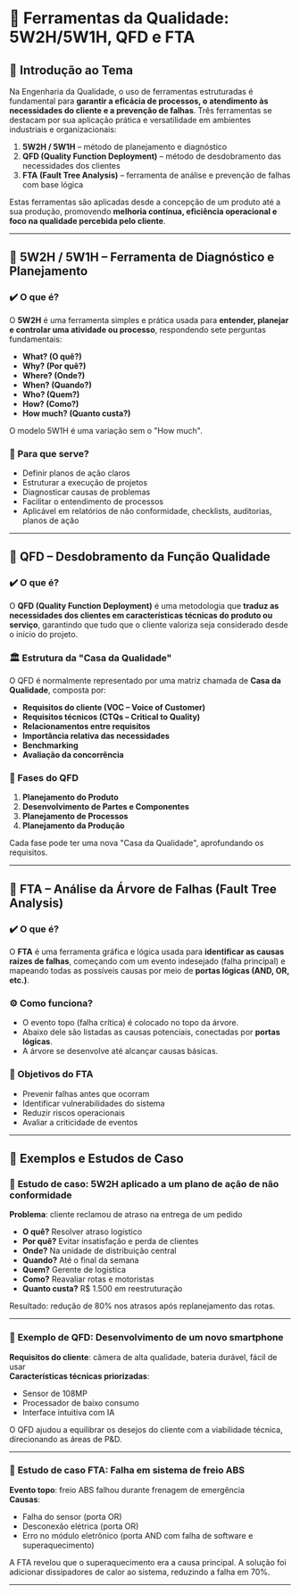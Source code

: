 # 📘 **Ferramentas da Qualidade: 5W2H/5W1H, QFD e FTA**

## 🧩 Introdução ao Tema

Na Engenharia da Qualidade, o uso de ferramentas estruturadas é fundamental para **garantir a eficácia de processos, o atendimento às necessidades do cliente e a prevenção de falhas**. Três ferramentas se destacam por sua aplicação prática e versatilidade em ambientes industriais e organizacionais:

1. **5W2H / 5W1H** – método de planejamento e diagnóstico
2. **QFD (Quality Function Deployment)** – método de desdobramento das necessidades dos clientes
3. **FTA (Fault Tree Analysis)** – ferramenta de análise e prevenção de falhas com base lógica

Estas ferramentas são aplicadas desde a concepção de um produto até a sua produção, promovendo **melhoria contínua, eficiência operacional e foco na qualidade percebida pelo cliente**.

---

## 🔹 **5W2H / 5W1H – Ferramenta de Diagnóstico e Planejamento**

### ✔️ O que é?

O **5W2H** é uma ferramenta simples e prática usada para **entender, planejar e controlar uma atividade ou processo**, respondendo sete perguntas fundamentais:  
- **What? (O quê?)**  
- **Why? (Por quê?)**  
- **Where? (Onde?)**  
- **When? (Quando?)**  
- **Who? (Quem?)**  
- **How? (Como?)**  
- **How much? (Quanto custa?)**

O modelo 5W1H é uma variação sem o "How much".

### 🧭 Para que serve?

- Definir planos de ação claros
- Estruturar a execução de projetos
- Diagnosticar causas de problemas
- Facilitar o entendimento de processos
- Aplicável em relatórios de não conformidade, checklists, auditorias, planos de ação

---

## 🔹 **QFD – Desdobramento da Função Qualidade**

### ✔️ O que é?

O **QFD (Quality Function Deployment)** é uma metodologia que **traduz as necessidades dos clientes em características técnicas do produto ou serviço**, garantindo que tudo que o cliente valoriza seja considerado desde o início do projeto.

### 🏛️ Estrutura da "Casa da Qualidade"

O QFD é normalmente representado por uma matriz chamada de **Casa da Qualidade**, composta por:

- **Requisitos do cliente (VOC – Voice of Customer)**  
- **Requisitos técnicos (CTQs – Critical to Quality)**  
- **Relacionamentos entre requisitos**  
- **Importância relativa das necessidades**
- **Benchmarking**
- **Avaliação da concorrência**

### 🔁 Fases do QFD

1. **Planejamento do Produto**  
2. **Desenvolvimento de Partes e Componentes**
3. **Planejamento de Processos**
4. **Planejamento da Produção**

Cada fase pode ter uma nova "Casa da Qualidade", aprofundando os requisitos.

---

## 🔹 **FTA – Análise da Árvore de Falhas (Fault Tree Analysis)**

### ✔️ O que é?

O **FTA** é uma ferramenta gráfica e lógica usada para **identificar as causas raízes de falhas**, começando com um evento indesejado (falha principal) e mapeando todas as possíveis causas por meio de **portas lógicas (AND, OR, etc.)**.

### ⚙️ Como funciona?

- O evento topo (falha crítica) é colocado no topo da árvore.
- Abaixo dele são listadas as causas potenciais, conectadas por **portas lógicas**.
- A árvore se desenvolve até alcançar causas básicas.

### 🎯 Objetivos do FTA

- Prevenir falhas antes que ocorram
- Identificar vulnerabilidades do sistema
- Reduzir riscos operacionais
- Avaliar a criticidade de eventos

---

## 🧠 Exemplos e Estudos de Caso

### 📌 **Estudo de caso: 5W2H aplicado a um plano de ação de não conformidade**

**Problema**: cliente reclamou de atraso na entrega de um pedido  
- **O quê?** Resolver atraso logístico  
- **Por quê?** Evitar insatisfação e perda de clientes  
- **Onde?** Na unidade de distribuição central  
- **Quando?** Até o final da semana  
- **Quem?** Gerente de logística  
- **Como?** Reavaliar rotas e motoristas  
- **Quanto custa?** R$ 1.500 em reestruturação

Resultado: redução de 80% nos atrasos após replanejamento das rotas.

---

### 📌 **Exemplo de QFD: Desenvolvimento de um novo smartphone**

**Requisitos do cliente**: câmera de alta qualidade, bateria durável, fácil de usar  
**Características técnicas priorizadas**:
- Sensor de 108MP
- Processador de baixo consumo
- Interface intuitiva com IA

O QFD ajudou a equilibrar os desejos do cliente com a viabilidade técnica, direcionando as áreas de P&D.

---

### 📌 **Estudo de caso FTA: Falha em sistema de freio ABS**

**Evento topo**: freio ABS falhou durante frenagem de emergência  
**Causas**:
- Falha do sensor (porta OR)
- Desconexão elétrica (porta OR)
- Erro no módulo eletrônico (porta AND com falha de software e superaquecimento)

A FTA revelou que o superaquecimento era a causa principal. A solução foi adicionar dissipadores de calor ao sistema, reduzindo a falha em 70%.

---
